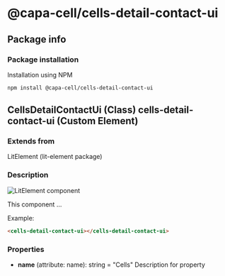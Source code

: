 # @capa-cell/cells-detail-contact-ui

## Package info

### Package installation

Installation using NPM

```bash
npm install @capa-cell/cells-detail-contact-ui
```

## CellsDetailContactUi (Class) cells-detail-contact-ui (Custom Element)

### Extends from

LitElement (lit-element package)

### Description

![LitElement component](https://img.shields.io/badge/litElement-component-blue.svg)

This component ...

Example:

```html
<cells-detail-contact-ui></cells-detail-contact-ui>
```

### Properties

- **name** (attribute: name): string = "Cells"
  Description for property
